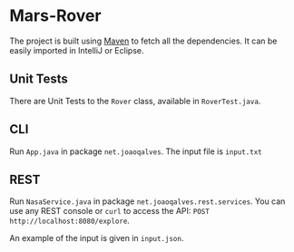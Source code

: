 # Mars-Rover

The project is built using [Maven](http://maven.apache.org/) to fetch
all the dependencies. It can be easily imported in IntelliJ or Eclipse.


## Unit Tests
There are Unit Tests to the `Rover` class, available in `RoverTest.java`.

## CLI
Run `App.java` in package `net.joaoqalves`. The input file is `input.txt`

## REST
Run `NasaService.java` in package `net.joaoqalves.rest.services`. You can use
any REST console or `curl` to access the API: ``POST http://localhost:8080/explore``.

An example of the input is given in `input.json`.
